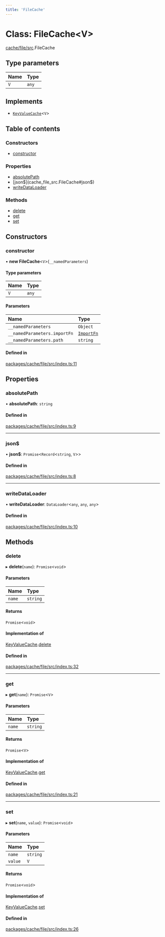 ```yaml
---
title: 'FileCache'
---
```


# Class: FileCache\<V>

[cache/file/src](../modules/cache_file_src).FileCache

## Type parameters

| Name | Type |
| :------ | :------ |
| `V` | `any` |

## Implements

- [`KeyValueCache`](/docs/api/interfaces/types_src.KeyValueCache)\<`V`>

## Table of contents

### Constructors

- [constructor](cache_file_src.FileCache#constructor)

### Properties

- [absolutePath](cache_file_src.FileCache#absolutepath)
- [json$](cache_file_src.FileCache#json$)
- [writeDataLoader](cache_file_src.FileCache#writedataloader)

### Methods

- [delete](cache_file_src.FileCache#delete)
- [get](cache_file_src.FileCache#get)
- [set](cache_file_src.FileCache#set)

## Constructors

### constructor

• **new FileCache**\<`V`>(`__namedParameters`)

#### Type parameters

| Name | Type |
| :------ | :------ |
| `V` | `any` |

#### Parameters

| Name | Type |
| :------ | :------ |
| `__namedParameters` | `Object` |
| `__namedParameters.importFn` | [`ImportFn`](../modules/types_src#importfn) |
| `__namedParameters.path` | `string` |

#### Defined in

[packages/cache/file/src/index.ts:11](https://github.com/Urigo/graphql-mesh/blob/master/packages/cache/file/src/index.ts#L11)

## Properties

### absolutePath

• **absolutePath**: `string`

#### Defined in

[packages/cache/file/src/index.ts:9](https://github.com/Urigo/graphql-mesh/blob/master/packages/cache/file/src/index.ts#L9)

___

### json$

• **json$**: `Promise`\<`Record`\<`string`, `V`>>

#### Defined in

[packages/cache/file/src/index.ts:8](https://github.com/Urigo/graphql-mesh/blob/master/packages/cache/file/src/index.ts#L8)

___

### writeDataLoader

• **writeDataLoader**: `DataLoader`\<`any`, `any`, `any`>

#### Defined in

[packages/cache/file/src/index.ts:10](https://github.com/Urigo/graphql-mesh/blob/master/packages/cache/file/src/index.ts#L10)

## Methods

### delete

▸ **delete**(`name`): `Promise`\<`void`>

#### Parameters

| Name | Type |
| :------ | :------ |
| `name` | `string` |

#### Returns

`Promise`\<`void`>

#### Implementation of

[KeyValueCache](/docs/api/interfaces/types_src.KeyValueCache).[delete](/docs/api/interfaces/types_src.KeyValueCache#delete)

#### Defined in

[packages/cache/file/src/index.ts:32](https://github.com/Urigo/graphql-mesh/blob/master/packages/cache/file/src/index.ts#L32)

___

### get

▸ **get**(`name`): `Promise`\<`V`>

#### Parameters

| Name | Type |
| :------ | :------ |
| `name` | `string` |

#### Returns

`Promise`\<`V`>

#### Implementation of

[KeyValueCache](/docs/api/interfaces/types_src.KeyValueCache).[get](/docs/api/interfaces/types_src.KeyValueCache#get)

#### Defined in

[packages/cache/file/src/index.ts:21](https://github.com/Urigo/graphql-mesh/blob/master/packages/cache/file/src/index.ts#L21)

___

### set

▸ **set**(`name`, `value`): `Promise`\<`void`>

#### Parameters

| Name | Type |
| :------ | :------ |
| `name` | `string` |
| `value` | `V` |

#### Returns

`Promise`\<`void`>

#### Implementation of

[KeyValueCache](/docs/api/interfaces/types_src.KeyValueCache).[set](/docs/api/interfaces/types_src.KeyValueCache#set)

#### Defined in

[packages/cache/file/src/index.ts:26](https://github.com/Urigo/graphql-mesh/blob/master/packages/cache/file/src/index.ts#L26)
